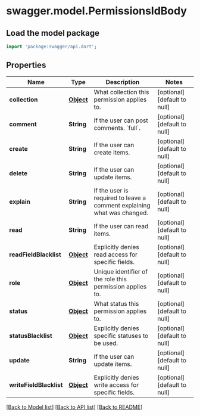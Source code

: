 # swagger.model.PermissionsIdBody

## Load the model package
```dart
import 'package:swagger/api.dart';
```

## Properties
Name | Type | Description | Notes
------------ | ------------- | ------------- | -------------
**collection** | [**Object**](Object.md) | What collection this permission applies to. | [optional] [default to null]
**comment** | **String** | If the user can post comments. &#x60;full&#x60;. | [optional] [default to null]
**create** | **String** | If the user can create items. | [optional] [default to null]
**delete** | **String** | If the user can update items. | [optional] [default to null]
**explain** | **String** | If the user is required to leave a comment explaining what was changed. | [optional] [default to null]
**read** | **String** | If the user can read items. | [optional] [default to null]
**readFieldBlacklist** | [**Object**](Object.md) | Explicitly denies read access for specific fields. | [optional] [default to null]
**role** | [**Object**](Object.md) | Unique identifier of the role this permission applies to. | [optional] [default to null]
**status** | [**Object**](Object.md) | What status this permission applies to. | [optional] [default to null]
**statusBlacklist** | [**Object**](Object.md) | Explicitly denies specific statuses to be used. | [optional] [default to null]
**update** | **String** | If the user can update items. | [optional] [default to null]
**writeFieldBlacklist** | [**Object**](Object.md) | Explicitly denies write access for specific fields. | [optional] [default to null]

[[Back to Model list]](../README.md#documentation-for-models) [[Back to API list]](../README.md#documentation-for-api-endpoints) [[Back to README]](../README.md)

